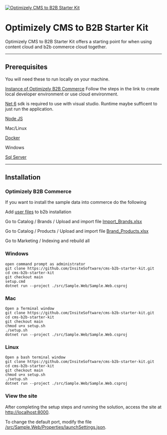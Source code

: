 <a href="https://github.com/InsiteSoftware/cms-b2b-starter-kit"><img src="https://www.optimizely.com/globalassets/02.-global-images/navigation/optimizely_logo_navigation.svg" title="Optimizely CMS to B2B Starter Kit" alt="Optimizely CMS to B2B Starter Kit"></a>

# Optimizely CMS to B2B Starter Kit 

 Optimizely CMS to B2B Starter Kit offers a starting point for when using content cloud and b2b commerce cloud together.

---

## Prerequisites

You will need these to run locally on your machine.

[Instance of Optimizely B2B Commerce](https://docs.developers.optimizely.com/commerce/v1.2.0-b2b-commerce/docs/b2b-commerce-cloud-environment-setup-for-developers) Follow the steps in the link to create local developer environment or use cloud environment.

[Net 6](https://dotnet.microsoft.com/download/dotnet/6.0) sdk is required to use with visual studio.  Runtime maybe sufficent to just run the application.

[Node JS](https://nodejs.org/en/download/)

Mac/Linux

[Docker](https://docs.docker.com/desktop/mac/install/)

Windows

[Sql Server](https://www.microsoft.com/en-us/sql-server/sql-server-downloads)


---

## Installation

### Optimizely B2B Commerce

If you want to install the sample data into commerce do the following

Add <a href="https://github.com/InsiteSoftware/cms-b2b-starter-kit/blob/main/build/UserFiles">user files</a> to b2b installation

Go to Catalog / Brands / Upload and import file <a href="https://github.com/InsiteSoftware/cms-b2b-starter-kit/blob/main/build/Import_Brands.xlsx">Import_Brands.xlsx</a>

Go to Catalog / Products / Upload and import file <a href="https://github.com/InsiteSoftware/cms-b2b-starter-kit/blob/main/build/Brand_Products.xlsx">Brand_Products.xlsx</a> 

Go to Marketing / Indexing and rebuild all

### Windows

```
open command prompt as administrator
git clone https://github.com/InsiteSoftware/cms-b2b-starter-kit.git
cd cms-b2b-starter-kit
git checkout main
setup.cmd 
dotnet run --project ./src/Sample.Web/Sample.Web.csproj
```

### Mac

```
Open a Terminal window
git clone https://github.com/InsiteSoftware/cms-b2b-starter-kit.git
cd cms-b2b-starter-kit
git checkout main
chmod u+x setup.sh
./setup.sh
dotnet run --project ./src/Sample.Web/Sample.Web.csproj
```

### Linux

```
Open a bash terminal window
git clone https://github.com/InsiteSoftware/cms-b2b-starter-kit.git
cd cms-b2b-starter-kit
git checkout main
chmod u+x setup.sh
./setup.sh
dotnet run --project ./src/Sample.Web/Sample.Web.csproj
```

### View the site

After completing the setup steps and running the solution, access the site at <a href="http://localhost:8000">http://localhost:8000</a>.

To change the default port, modify the file <a href="https://github.com/InsiteSoftware/cms-b2b-starter-kit/blob/main/src/Sample.Web/Properties/launchSettings.json">/src/Sample.Web/Properties/launchSettings.json</a>.
